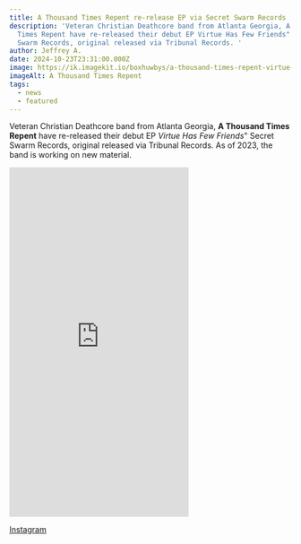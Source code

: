 ```yaml
---
title: A Thousand Times Repent re-release EP via Secret Swarm Records
description: 'Veteran Christian Deathcore band from Atlanta Georgia, A Thousand
  Times Repent have re-released their debut EP Virtue Has Few Friends" Secret
  Swarm Records, original released via Tribunal Records. '
author: Jeffrey A.
date: 2024-10-23T23:31:00.000Z
image: https://ik.imagekit.io/boxhuwbys/a-thousand-times-repent-virtue-has-few-friends.webp?updatedAt=1729747668367
imageAlt: A Thousand Times Repent
tags:
  - news
  - featured
---
```

Veteran Christian Deathcore band from Atlanta Georgia, **A Thousand Times Repent** have re-released their debut EP *Virtue Has Few Friends*" Secret Swarm Records, original released via Tribunal Records. As of 2023, the band is working on new material.



<iframe style="border: 0; width: 320px; height: 624px;" src="https://bandcamp.com/EmbeddedPlayer/album=4284159659/size=large/bgcol=333333/linkcol=0f91ff/transparent=true/" seamless><a href="https://secretswarmrecords.bandcamp.com/album/virtue-has-few-friends">Virtue Has Few Friends by A Thousand Times Repent</a></iframe>



<a href="https://www.instagram.com/1000xrepent/" target="_blank">Instagram</a>
